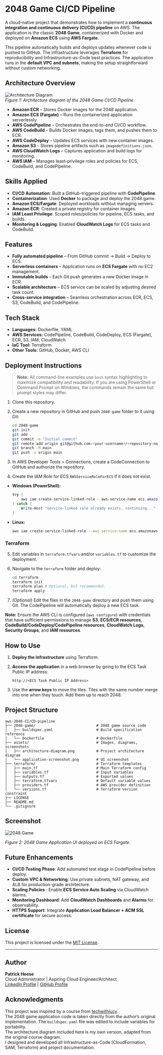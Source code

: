 # 2048 Game CI/CD Pipeline
A cloud-native project that demonstrates how to implement a **continuous integration and continuous delivery (CI/CD) pipeline** on AWS. The application is the classic **2048 Game**, containerized with Docker and deployed on **Amazon ECS** using **AWS Fargate**.  

This pipeline automatically builds and deploys updates whenever code is pushed to GitHub. The infrastructure leverages **Terraform** for reproducibility and Infrastructure-as-Code best practices. The application runs in the **default VPC and subnets**, making the setup straightforward without custom networking.  

## Architecture Overview
![Architecture Diagram](assets/architecture-diagram.png)  
*Figure 1: Architecture diagram of the 2048 Game CI/CD Pipeline.*  

- **Amazon ECR** – Stores Docker images for the 2048 application.  
- **Amazon ECS (Fargate)** – Runs the containerized application serverlessly.  
- **AWS CodePipeline** – Orchestrates the end-to-end CI/CD workflow.  
- **AWS CodeBuild** – Builds Docker images, tags them, and pushes them to ECR.  
- **AWS CodeDeploy** – Updates ECS services with new container images.  
- **Amazon S3** – Stores pipeline artifacts such as `imagedefinitions.json`.  
- **AWS CloudWatch Logs** – Captures application and build logs for monitoring.  
- **AWS IAM** – Manages least-privilege roles and policies for ECS, CodeBuild, and CodePipeline.  

## Skills Applied
- **CI/CD Automation**: Built a GitHub-triggered pipeline with **CodePipeline**.  
- **Containerization**: Used **Docker** to package and deploy the 2048 game.  
- **Amazon ECS/Fargate**: Deployed workloads without managing servers.  
- **Amazon ECR**: Created a private registry for container images.  
- **IAM Least Privilege**: Scoped roles/policies for pipeline, ECS tasks, and builds.  
- **Monitoring & Logging**: Enabled **CloudWatch Logs** for ECS tasks and CodeBuild.  

## Features
- **Fully automated pipeline** – From GitHub commit → Build → Deploy to ECS.  
- **Serverless containers** – Application runs on **ECS Fargate** with no EC2 management.  
- **Immutable builds** – Each Git push generates a new Docker image in ECR.  
- **Scalable architecture** – ECS service can be scaled by adjusting desired task count.  
- **Cross-service integration** – Seamless orchestration across ECR, ECS, S3, CodeBuild, and CodePipeline.  

## Tech Stack
- **Languages:** Dockerfile, YAML  
- **AWS Services:** CodePipeline, CodeBuild, CodeDeploy, ECS (Fargate), ECR, S3, IAM, CloudWatch  
- **IaC Tool:** Terraform  
- **Other Tools:** GitHub, Docker, AWS CLI  

## Deployment Instructions
> **Note:** All command-line examples use `bash` syntax highlighting to maximize compatibility and readability. If you are using PowerShell or Command Prompt on Windows, the commands remain the same but prompt styles may differ.  

1. Clone this repository.  

2. Create a new repository in GitHub and push `2048-game` folder to it using Git:  
   ```bash
   cd 2048-game
   git init
   git add .
   git commit -m "Initial commit"
   git remote add origin git@github.com:<your-username>/<repository-name>.git
   git branch -M main
   git push -u origin main
   ```

3. In AWS Developer Tools > Connections, create a CodeConnection to GitHub and authorize the repository.  

4. Create the IAM Role for ECS `AWSServiceRoleForECS` if it does not exist.  

- **Windows (PowerShell):**  
     ```powershell
     try {
         aws iam create-service-linked-role --aws-service-name ecs.amazonaws.com
     } catch {
         Write-Host "Service-linked role already exists, continuing..."
     }
     ```

- **Linux:**  
     ```bash
     aws iam create-service-linked-role --aws-service-name ecs.amazonaws.com || true
     ```

### Terraform
5. Edit variables in `terraform.tfvars` and/or `variables.tf` to customize the deployment.  

6. Navigate to the `terraform` folder and deploy:  
   ```bash
   cd terraform
   terraform init
   terraform plan # Optional, but recommended.
   terraform apply
   ```  
   
7. *(Optional)* Edit the files in the `2048-game` directory and push them using Git. The CodePipeline will automatically deploy a new ECS task.  
 
**Note:** Ensure the AWS CLI is configured (`aws configure`) with credentials that have sufficient permissions to manage **S3**, **ECS/ECR resources**, **CodeBuild/CodeDeploy/CodePipeline resources**, **CloudWatch Logs**, **Security Groups**, and **IAM resources**.  

## How to Use
1. **Deploy the infrastructure** using Terraform.  

2. **Access the application** in a web browser by going to the ECS Task Public IP address:  
	```plaintext
	http://<ECS Task Public IP Address>
	```
3. Use the **arrow keys** to move the tiles. Tiles with the same number merge into one when they touch. Add them up to reach 2048.  

## Project Structure
```plaintext
aws-2048-CI/CD-pipeline
├── 2048-game/                    		  # 2048 game source code
│   ├── buildspec.yaml			          # Build specification reference
│   └── Dockerfile        				  # Dockerfile
├── assets/                          	  # Images, diagrams, screenshots
│   ├── architecture-diagram.png          # Project architecture diagram
│   └── application-screenshot.png        # UI screenshot
├── terraform/                   		  # Terraform templates
│   ├── main.tf                     	  # Main Terraform config
│   ├── variables.tf                      # Input variables
│   ├── outputs.tf						  # Exported values
│   ├── terraform.tfvars            	  # Default variable values
│   ├── providers.tf			    	  # AWS provider definition
│   └── versions.tf						  # Terraform version constraint
├── LICENSE
├── README.md
└── .gitignore
```  

## Screenshot
![2048 Game](assets/application-screenshot.png)  

*Figure 2: 2048 Game Application UI deployed on ECS Fargate.*  

## Future Enhancements
- **CI/CD Testing Phase**: Add automated test stage in CodePipeline before deploy.  
- **Custom VPC & Networking**: Use private subnets, NAT gateway, and ALB for production-grade architecture.  
- **Scaling Policies** : Enable **ECS Service Auto Scaling** via CloudWatch alarms.  
- **Monitoring Dashboard**: Add **CloudWatch Dashboards** and **Alarms** for observability.  
- **HTTPS Support**: Integrate **Application Load Balancer + ACM SSL certificate** for secure access.  

## License
This project is licensed under the [MIT License](LICENSE).  

---

## Author
**Patrick Heese**  
Cloud Administrator | Aspiring Cloud Engineer/Architect  
[LinkedIn Profile](https://www.linkedin.com/in/patrick-heese/) | [GitHub Profile](https://github.com/patrick-heese)  

## Acknowledgments
This project was inspired by a course from [techwithlucy](https://github.com/techwithlucy).  
The 2048 game application code is taken directly from the author’s original implementation. The `buildspec.yaml` file was edited to include variables for portability.  
The architecture diagram included here is my own version, adapted from the original course diagram.  
I designed and developed all Infrastructure-as-Code (CloudFormation, SAM, Terraform) and project documentation.  
